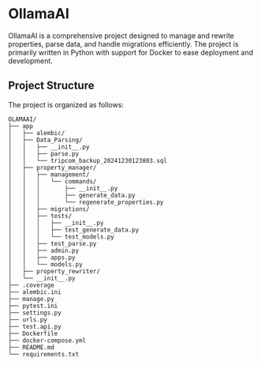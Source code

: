 # OllamaAI

OllamaAI is a comprehensive project designed to manage and rewrite properties, parse data, and handle migrations efficiently. The project is primarily written in Python with support for Docker to ease deployment and development.

## Project Structure

The project is organized as follows:

```plaintext
OLAMAAI/
├── app
│   ├── alembic/
│   ├── Data_Parsing/
│   │   ├── __init__.py
│   │   ├── parse.py
│   │   └── tripcom_backup_20241230123803.sql
│   ├── property_manager/
│   │   ├── management/
│   │   │   └── commands/
│   │   │       ├── __init__.py
│   │   │       ├── generate_data.py
│   │   │       └── regenerate_properties.py
│   │   ├── migrations/
│   │   ├── tests/
│   │   │   ├── __init__.py
│   │   │   ├── test_generate_data.py
│   │   │   └── test_models.py
│   │   ├── test_parse.py
│   │   ├── admin.py
│   │   ├── apps.py
│   │   └── models.py
│   ├── property_rewriter/
│   └── __init__.py
├── .coverage
├── alembic.ini
├── manage.py
├── pytest.ini
├── settings.py
├── urls.py
├── test.api.py
├── Dockerfile
├── docker-compose.yml
├── README.md
└── requirements.txt
